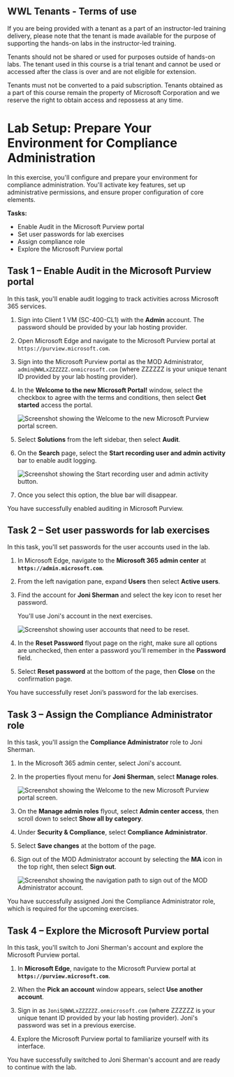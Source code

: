## WWL Tenants - Terms of use

If you are being provided with a tenant as a part of an instructor-led training delivery, please note that the tenant is made available for the purpose of supporting the hands-on labs in the instructor-led training.

Tenants should not be shared or used for purposes outside of hands-on labs. The tenant used in this course is a trial tenant and cannot be used or accessed after the class is over and are not eligible for extension.

Tenants must not be converted to a paid subscription. Tenants obtained as a part of this course remain the property of Microsoft Corporation and we reserve the right to obtain access and repossess at any time.

# Lab Setup: Prepare Your Environment for Compliance Administration

In this exercise, you'll configure and prepare your environment for compliance administration. You'll activate key features, set up administrative permissions, and ensure proper configuration of core elements.

**Tasks:**

- Enable Audit in the Microsoft Purview portal
- Set user passwords for lab exercises
- Assign compliance role
- Explore the Microsoft Purview portal

## Task 1 – Enable Audit in the Microsoft Purview portal

In this task, you'll enable audit logging to track activities across Microsoft 365 services.

1. Sign into Client 1 VM (SC-400-CL1) with the **Admin** account. The password should be provided by your lab hosting provider.

1. Open Microsoft Edge and navigate to the Microsoft Purview portal at `https://purview.microsoft.com`.

1. Sign into the Microsoft Purview portal as the MOD Administrator, `admin@WWLxZZZZZZ.onmicrosoft.com` (where ZZZZZZ is your unique tenant ID provided by your lab hosting provider).

1. In the **Welcome to the new Microsoft Portal!** window, select the checkbox to agree with the terms and conditions, then select **Get started** access the portal.

    ![Screenshot showing the Welcome to the new Microsoft Purview portal screen.](../Media/new-purview-portal-get-started.png)

1. Select **Solutions** from the left sidebar, then select **Audit**.

1. On the **Search** page, select the **Start recording user and admin activity** bar to enable audit logging.

    ![Screenshot showing the Start recording user and admin activity button.](../Media/enable-audit-button.png)

1. Once you select this option, the blue bar will disappear.

You have successfully enabled auditing in Microsoft Purview.

## Task 2 – Set user passwords for lab exercises

In this task, you'll set passwords for the user accounts used in the lab.

1. In Microsoft Edge, navigate to the **Microsoft 365 admin center** at **`https://admin.microsoft.com`**.

1. From the left navigation pane, expand **Users** then select **Active users**.

1. Find the account for **Joni Sherman** and select the key icon to reset her password.

   You'll use Joni's account in the next exercises.

   ![Screenshot showing user accounts that need to be reset.](../Media/reset-password-button-joni.png)

1. In the **Reset Password** flyout page on the right, make sure all options are unchecked, then enter a password you'll remember in the **Password** field.

1. Select **Reset password** at the bottom of the page, then **Close** on the confirmation page.

You have successfully reset Joni’s password for the lab exercises.

## Task 3 – Assign the Compliance Administrator role

In this task, you'll assign the **Compliance Administrator** role to Joni Sherman.

1. In the Microsoft 365 admin center, select Joni's account.

1. In the properties flyout menu for **Joni Sherman**, select **Manage roles**.

    ![Screenshot showing the Welcome to the new Microsoft Purview portal screen.](../Media/joni-manage-roles.png)

1. On the **Manage admin roles** flyout, select **Admin center access**, then scroll down to select **Show all by category**.

1. Under **Security & Compliance**, select **Compliance Administrator**.

1. Select **Save changes** at the bottom of the page.

1. Sign out of the MOD Administrator account by selecting the **MA** icon in the top right, then select **Sign out**.

   ![Screenshot showing the navigation path to sign out of the MOD Administrator account.](../Media/sign-out.png)

You have successfully assigned Joni the Compliance Administrator role, which is required for the upcoming exercises.

## Task 4 – Explore the Microsoft Purview portal

In this task, you'll switch to Joni Sherman's account and explore the Microsoft Purview portal.

1. In **Microsoft Edge**, navigate to the Microsoft Purview portal at **`https://purview.microsoft.com`**.

1. When the **Pick an account** window appears, select **Use another account**.

1. Sign in as `JoniS@WWLxZZZZZZ.onmicrosoft.com` (where ZZZZZZ is your unique tenant ID provided by your lab hosting provider). Joni's password was set in a previous exercise.

1. Explore the Microsoft Purview portal to familiarize yourself with its interface.

You have successfully switched to Joni Sherman's account and are ready to continue with the lab.

